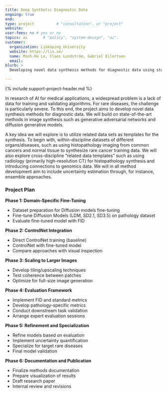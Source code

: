 ```yaml
---
title: Deep Synthetic Diagnostic Data
ongoing: true
end:
type: project          # "consultation", or "project"
website:
user-fees: no # yes or no
topics: ai       # "policy", "system-design", "ai".
customer:
  organization: Linköping University
  website: https://liu.se/
  name: Minh-Ha Le, Claes Lundström, Gabriel Eilertsen
  email:
blurb: >
  Developing novel data synthesis methods for diagnostic data using state-of-the-art generative models.

---
```


{% include support-project-header.md %}

In research of AI for medical applications, a widespread problem is a lack of data for training and validating algorithms. For rare diseases, the challenge is particularly severe. To this end, the project aims to develop novel data synthesis methods for diagnostic data. We will build on state-of-the-art methods in image synthesis such as generative adversarial networks and diffusion generative models.

A key idea we will explore is to utilize related data sets as templates for the synthesis. To begin with, within-discipline datasets of different organs/diseases, such as using histopathology imaging from common cancers and normal tissue to synthesize rare cancer training data. We will also explore cross-discipline “related data templates” such as using radiology (primarily high-resolution CT) for histopathology synthesis and introducing connections to genomics data. We will in all method development aim to include uncertainty estimation through, for instance, ensemble approaches.

### Project Plan

**Phase 1: Domain-Specific Fine-Tuning**
- Dataset preparation for Diffusion models fine-tuning
- Fine-tune Diffusion Models (LDM, SD2.1, SD3.5) on pathology dataset
- Evaluate fine-tuned model with FID

**Phase 2: ControlNet Integration**
- Direct ControlNet training (baseline)
- ControlNet with fine-tuned model
- Compare approaches with visual inspection

**Phase 3: Scaling to Larger Images**
- Develop tiling/upscaling techniques
- Test coherence between patches
- Optimize for full-size image generation

**Phase 4: Evaluation Framework**
- Implement FID and standard metrics
- Develop pathology-specific metrics
- Conduct downstream task validation
- Arrange expert evaluation sessions

**Phase 5: Refinement and Specialization**
- Refine models based on evaluation
- Implement uncertainty quantification
- Specialize for target rare diseases
- Final model validation

**Phase 6: Documentation and Publication**
- Finalize methods documentation
- Prepare visualization of results
- Draft research paper
- Internal review and revisions